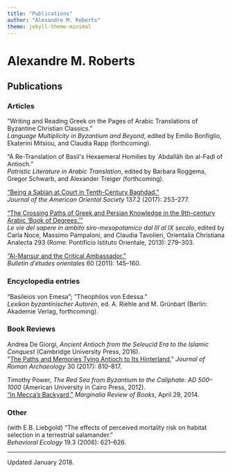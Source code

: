 ```yaml
---
title: "Publications"
author: "Alexandre M. Roberts"
theme: jekyll-theme-minimal
---
```


# Alexandre M. Roberts

## Publications

[Roberts-2017-JRA-review-of-de-giorgi]: 
https://doi.org/10.1017/S1047759400074845

[Roberts-2017-JAOS-Sabians]: https://doi.org/10.5281/zenodo.893166

[Roberts-2013-OCA-Crossing-Paths]: https://doi.org/10.5281/zenodo.893168

[Roberts-2011-BEO60-Mansur]: https://doi.org/10.5281/zenodo.893170

[Roberts-2014-Marginalia-Red-Sea]: 
http://marginalia.lareviewofbooks.org/in-meccas-backyard-by-alexandre-m-roberts/

[BE-salamander-article]: 
http://beheco.oxfordjournals.org/content/19/3/621

### Articles

“Writing and Reading Greek on the Pages of Arabic Translations of 
Byzantine Christian Classics.”  
*Language Multiplicity in Byzantium and Beyond*, edited by Emilio 
Bonfiglio, Ekaterini Mitsiou, and Claudia Rapp (forthcoming).

“A Re-Translation of Basil's Hexaemeral Homilies by ʿAbdallāh ibn 
al-Faḍl of Antioch.”  
*Patristic Literature in Arabic Translation*, edited by Barbara Roggema, 
Gregor Schwarb, and Alexander Treiger (forthcoming).

[“Being a Sabian at Court in Tenth-Century 
Baghdad.”][Roberts-2017-JAOS-Sabians]  
*Journal of the American Oriental Society* 137.2 (2017): 253–277.

[“The Crossing Paths of Greek and Persian Knowledge in the 9th-century 
Arabic ‘Book of Degrees.’”][Roberts-2013-OCA-Crossing-Paths]  
*Le vie del sapere in ambito siro-mesopotamico dal III al IX secolo*, 
edited by Carla Noce, Massimo Pampaloni, and Claudia Tavolieri, 
Orientalia Christiana Analecta 293 (Rome: Pontificio Istituto Orientale, 
2013): 279–303.

[“Al-Mansur and the Critical Ambassador.”][Roberts-2011-BEO60-Mansur]  
*Bulletin d’études orientales* 60 (2011): 145–160.


### Encyclopedia entries

“Basileios von Emesa”; “Theophilos von Edessa.”  
*Lexikon byzantinischer Autoren*, ed. A. Riehle and M. Grünbart (Berlin: 
Akademie Verlag, forthcoming).

### Book Reviews

Andrea De Giorgi, *Ancient Antioch from the Seleucid Era to the Islamic 
Conquest* (Cambridge University Press, 2016).  
"[The Paths and Memories Tying Antioch to Its 
Hinterland][Roberts-2017-JRA-review-of-de-giorgi]," *Journal of Roman 
Archaeology* 30 (2017): 810–817.

Timothy Power, *The Red Sea from Byzantium to the Caliphate: AD 
500–1000* (American University in Cairo Press, 2012).  
[“In Mecca’s Backyard,”][Roberts-2014-Marginalia-Red-Sea] *Marginalia 
Review of Books*, April 29, 2014.


### Other

(with E.B. Liebgold) “The effects of perceived mortality risk on habitat 
selection in a terrestrial salamander.”  
*Behavioral Ecology* 19.3 (2008): 621–626.

-------

Updated January 2018.

